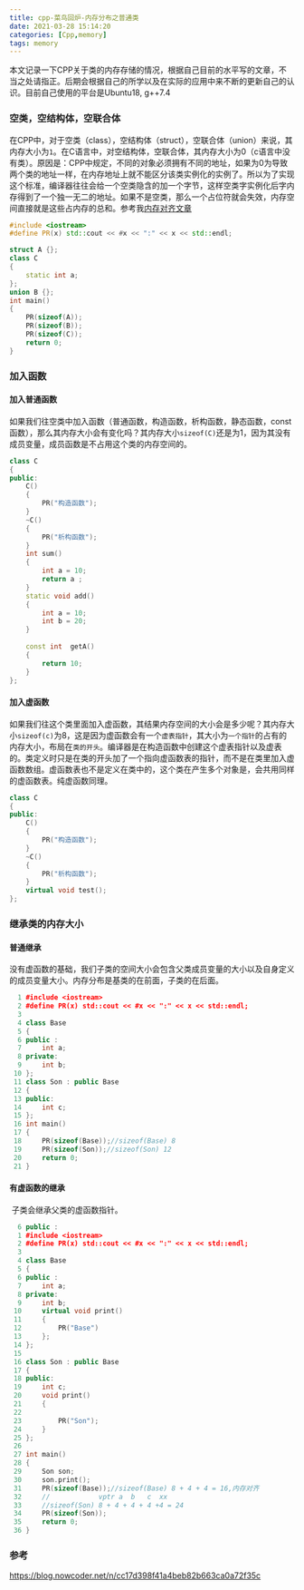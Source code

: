 ```yaml
---
title: cpp-菜鸟回炉-内存分布之普通类
date: 2021-03-28 15:14:20
categories: [Cpp,memory]
tags: memory
---
```


​	本文记录一下CPP关于类的内存存储的情况，根据自己目前的水平写的文章，不当之处请指正。后期会根据自己的所学以及在实际的应用中来不断的更新自己的认识。目前自己使用的平台是Ubuntu18, g++7.4

### 空类，空结构体，空联合体

​	在CPP中，对于空类（class），空结构体（struct），空联合体（union）来说，其 内存大小为`1`。在C语言中，对空结构体，空联合体，其内存大小为0（c语言中没有类）。原因是：CPP中规定，不同的对象必须拥有不同的地址，如果为0为导致两个类的地址一样，在内存地址上就不能区分该类实例化的实例了。所以为了实现这个标准，编译器往往会给一个空类隐含的加一个字节，这样空类字实例化后字内存得到了一个独一无二的地址。如果不是空类，那么一个占位符就会失效，内存空间直接就是这些占内存的总和。参考我[内存对齐文章](https://www.helioswei.top/article/734109955.html#more)

~~~cpp
#include <iostream>
#define PR(x) std::cout << #x << ":" << x << std::endl;

struct A {};
class C
{
    static int a;
};
union B {};
int main()
{
    PR(sizeof(A));
    PR(sizeof(B));
    PR(sizeof(C));
    return 0;
}                                                                                                                                           
~~~

### 加入函数

#### 加入普通函数

​	如果我们往空类中加入函数（普通函数，构造函数，析构函数，静态函数，const函数），那么其内存大小会有变化吗？其内存大小`sizeof(C)`还是为1，因为其没有成员变量，成员函数是不占用这个类的内存空间的。

~~~cpp
class C                                                                                                                                     
{
public:
    C()
    {   
        PR("构造函数");
    }
    ~C()
    {   
        PR("析构函数");
    }
    int sum()
    {   
        int a = 10;
        return a ;
    }
    static void add()
    {   
        int a = 10; 
        int b = 20;
    }
    
    const int  getA()
    {   
        return 10;
    }
};
~~~

#### 加入虚函数

​	如果我们往这个类里面加入虚函数，其结果内存空间的大小会是多少呢？其内存大小`sizeof(c)`为8，这是因为虚函数会有一个`虚表指针`，其大小为`一个指针`的占有的内存大小，布局在`类的开头`。编译器是在构造函数中创建这个虚表指针以及虚表的。类定义时只是在类的开头加了一个指向虚函数表的指针，而不是在类里加入虚函数数组。虚函数表也不是定义在类中的，这个类在产生多个对象是，会共用同样的虚函数表。纯虚函数同理。

~~~cpp
class C
{
public:
    C() 
    {   
        PR("构造函数");
    }   
    ~C()
    {   
        PR("析构函数");
    }                                                                                                                                       
    virtual void test();
};

~~~

### 继承类的内存大小

#### 普通继承

​	没有虚函数的基础，我们子类的空间大小会包含父类成员变量的大小以及自身定义的成员变量大小。内存分布是基类的在前面，子类的在后面。

~~~cpp
  1 #include <iostream>                                                                                                                     
  2 #define PR(x) std::cout << #x << ":" << x << std::endl;
  3 
  4 class Base
  5 {
  6 public :
  7     int a;
  8 private:
  9     int b;
 10 };
 11 class Son : public Base
 12 {
 13 public:
 14     int c;
 15 };
 16 int main()
 17 {
 18     PR(sizeof(Base));//sizeof(Base) 8
 19     PR(sizeof(Son));//sizeof(Son) 12
 20     return 0;
 21 }

~~~

#### 有虚函数的继承

​	子类会继承父类的虚函数指针。

~~~cpp
  6 public :
  1 #include <iostream>
  2 #define PR(x) std::cout << #x << ":" << x << std::endl;
  3 
  4 class Base
  5 {
  6 public :
  7     int a;
  8 private:
  9     int b;
 10     virtual void print()
 11     {
 12         PR("Base")
 13     };
 14 };
 15 
 16 class Son : public Base
 17 {
 18 public:
 19     int c;
 20     void print()
 21     {
 22 
 23         PR("Son");
 24     }
 25 };
 26 
 27 int main()
 28 {
 29     Son son;
 30     son.print();
 31     PR(sizeof(Base));//sizeof(Base) 8 + 4 + 4 = 16,内存对齐
 32     //            vptr a  b   c  xx
 33     //sizeof(Son) 8 + 4 + 4 + 4 +4 = 24
 34     PR(sizeof(Son));
 35     return 0;
 36 }  
~~~



### 参考

https://blog.nowcoder.net/n/cc17d398f41a4beb82b663ca0a72f35c




